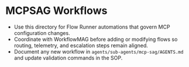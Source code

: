 # MCPSAG Workflows

- Use this directory for Flow Runner automations that govern MCP configuration changes.
- Coordinate with WorkflowMAG before adding or modifying flows so routing, telemetry, and escalation steps remain aligned.
- Document any new workflow in `agents/sub-agents/mcp-sag/AGENTS.md` and update validation commands in the SOP.

